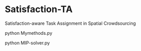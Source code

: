 # Satisfaction-TA

Satisfaction-aware Task Assignment in Spatial Crowdsourcing

python Mymethods.py

python MIP-solver.py
